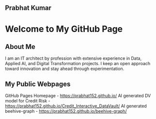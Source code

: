 ## Prabhat Kumar

# Welcome to My GitHub Page
## About Me
I am an IT architect by profession with extensive experience in Data, Applied AI, and Digital Transformation projects. I keep an open approach toward innovation and stay ahead through experimentation.

## My Public Webpages
GitHub Pages Homepage - https://prabhat152.github.io/
AI generated DV model for Credit Risk - https://prabhat152.github.io/Credit_Interactive_DataVault/
AI generated beehive-graph - https://prabhat152.github.io/beehive-graph/
